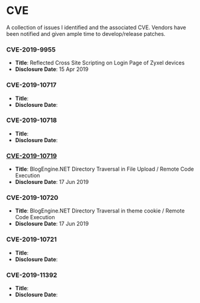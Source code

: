 # CVE

A collection of issues I identified and the associated CVE.  Vendors have been notified and given ample time to develop/release patches.

### CVE-2019-9955
- **Title**: Reflected Cross Site Scripting on Login Page of Zyxel devices
- **Disclosure Date**: 15 Apr 2019

### CVE-2019-10717
- **Title**:
- **Disclosure Date**:

### CVE-2019-10718
- **Title**:
- **Disclosure Date**:

### [CVE-2019-10719](2019-10719/README.md)
- **Title**: BlogEngine.NET Directory Traversal in File Upload / Remote Code Execution
- **Disclosure Date**: 17 Jun 2019

### CVE-2019-10720
- **Title**: BlogEngine.NET Directory Traversal in theme cookie / Remote Code Execution
- **Disclosure Date**: 17 Jun 2019

### CVE-2019-10721
- **Title**:
- **Disclosure Date**:

### CVE-2019-11392
- **Title**:
- **Disclosure Date**:
